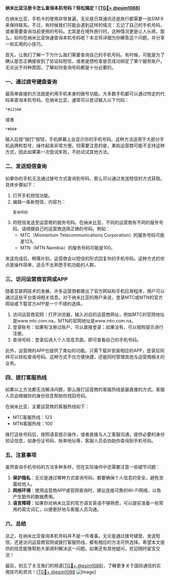 **纳米比亚注册卡怎么查询本机号码？轻松搞定！[[TG💪+ @esim1088](https://t.me/s/esim1088)]**

在纳米比亚，手机卡的使用非常普遍，无论是日常通讯还是旅行都需要一张SIM卡来保持联系。不过，有时候我们可能会遇到这样的情况：忘记了自己的手机号码，或者需要查询当前使用的号码。尤其是在境外旅行时，这种情况更是让人头疼。那么，如何在纳米比亚快速查询本机号码呢？本文将详细为你解答这个问题，并分享一些实用的小技巧。

首先，让我们了解一下为什么我们需要查询自己的手机号码。有时候，可能是为了确认是否正确接收到了验证码短信，或者是想检查是否成功绑定了某个服务账户。无论出于何种原因，了解如何查询号码都是十分必要的。

### **一、通过拨号键盘查询**

最简单直接的方法就是利用手机本身的拨号功能。大多数手机都可以通过特定的代码来查询本机号码。在纳米比亚，通常可以尝试输入以下代码：

```
*#1234#
```

或者

```
*#06#
```

输入后按“拨打”按钮，手机屏幕上会显示你的手机号码。这种方法适用于大部分手机品牌和型号，操作起来非常方便。但需要注意的是，某些运营商可能不支持这种方式，因此如果第一次尝试失败，不妨试试其他方法。

### **二、发送短信查询**

如果你的手机无法通过拨号方式查询到号码，那么可以通过发送短信的方式获取。具体步骤如下：

1. 打开手机短信功能。
2. 编辑一条新短信，内容为：
   ```
   查询号码
   ```
3. 将短信发送至运营商的服务号码。在纳米比亚，不同的运营商有不同的服务号码，请根据自己的运营商选择正确的号码。例如：
   - MTC（Momentum Telecommunications Corporation）的服务号码可能是123。
   - MTN（MTN Namibia）的服务号码可能是100。
   
发送完成后，稍等片刻，运营商会以短信的形式回复你的手机号码。这种方式的优点是操作简单，适合不太熟悉手机功能的人群。

### **三、访问运营商官网或APP**

随着互联网技术的发展，许多运营商都推出了官方网站和手机应用程序，用户可以通过这些平台查询相关信息。对于纳米比亚的用户来说，登录MTC或MTN的官方网站或下载官方APP是一个不错的选择。

1. 访问运营商官网：打开浏览器，输入对应的运营商网址，例如MTC的官网地址是www.mtc.com.na，MTN的官网地址是www.mtn.com.na。
2. 登录账号：如果有注册过账户，可以直接登录；如果没有，可以按照提示进行注册。
3. 查询号码：登录后进入个人信息页面，即可查看自己的手机号码。

此外，运营商的APP也提供了类似的功能。只需下载并安装相应的APP，登录后同样可以轻松查询号码。这种方式不仅方便快捷，还能同时管理其他与运营商相关的业务。

### **四、拨打客服热线**

如果以上方法都无法解决问题，那么拨打运营商的客服热线是最直接的方式。客服人员会根据你的身份信息帮助你找回号码。

在纳米比亚，主要运营商的客服热线如下：
- MTC客服热线：123
- MTN客服热线：100

拨打这些号码后，按照语音提示操作，或者直接与人工客服沟通，提供必要的身份验证信息，如身份证号码、账单地址等，客服人员会协助你查询到手机号码。

### **五、注意事项**

虽然查询手机号码的方法多种多样，但在实际操作中还需要注意一些细节问题：

1. **保护隐私**：无论是通过哪种方式查询号码，都要确保个人信息的安全，避免泄露给他人。
2. **网络环境**：使用运营商APP或官网查询时，建议连接可靠的Wi-Fi网络，以免产生额外的数据费用。
3. **语言障碍**：如果你对纳米比亚的官方语言英语不够熟悉，可以提前准备一些常用的英文词汇，以便更好地与客服人员沟通。

### **六、总结**

总之，在纳米比亚查询本机号码并不是一件难事。无论是通过拨号键盘、发送短信，还是访问运营商官网或拨打客服热线，都有相应的方法可供选择。希望本文提供的信息能够帮助大家顺利解决这一问题。如果还有其他疑问，欢迎随时留言交流！

最后，别忘了关注我们的频道[[TG💪+ @esim1088](https://t.me/s/esim1088)]，了解更多关于国际通信的实用技巧和资讯！[[TG💪+ @esim1088](https://t.me/s/esim1088) ![Image](https://i.postimg.cc/4NQfJmqS/Snipaste-2025-05-13-00-14-12.png)]